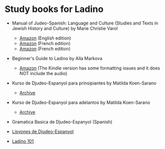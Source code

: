 # Study books for Ladino

* Manual of Judeo-Spanish: Language and Culture (Studies and Texts in Jewish History and Culture) by Marie Christie Varol
    * [Amazon](https://www.amazon.com/Manual-Judeo-Spanish-Language-Culture-Studies/dp/1934309192) (English edition)
    * [Amazon](https://www.amazon.com/manuel-judéo-espagnol-langue-culture-édition/dp/2915255938/) (French edition)
    * [Amazon](https://www.amazon.com/Manual-judeo-spanish-Language-Culture-French/dp/291525575X/) (French edition)

* Beginner's Guide to Ladino by Alla Markova
    * [Amazon](https://www.amazon.com/Beginners-Ladino-Online-Audio-Hippocrene/dp/0781813727/) (The Kindle version has some formatting issues and it does NOT include the audio)

* Kurso de Djudeo-Espanyol para prinsipiantes by Matilda Koen-Sarano
    * [Archive](https://archive.org/details/kurso-de-djudeo-espanyol-para-prinsipiantes-pdfdrive)
* Kurso de Djudeo-Espanyol para adelantos by Matilda Koen-Sarano
    * [Archive](https://archive.org/details/kurso-de-djudeo-espanyol-para-adelantos-pdfdrive)

* Gramatica Basica de Djudeo-Espanyol (Spanish)

* [Lisyones de Djudeo-Espanyol](https://ladinokomunita.tripod.com/muestralingua/id14.html)
* [Ladino 101](https://www.sephardicbrotherhood.com/ladino101)

